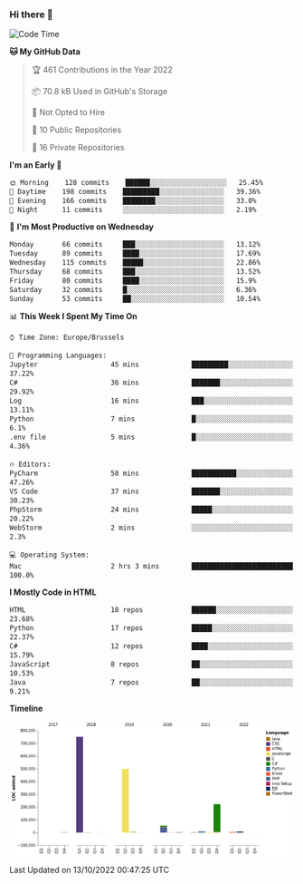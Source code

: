 ### Hi there 👋

<!--START_SECTION:waka-->
![Code Time](http://img.shields.io/badge/Code%20Time-1%2C127%20hrs%2030%20mins-blue)

**🐱 My GitHub Data** 

> 🏆 461 Contributions in the Year 2022
 > 
> 📦 70.8 kB Used in GitHub's Storage 
 > 
> 🚫 Not Opted to Hire
 > 
> 📜 10 Public Repositories 
 > 
> 🔑 16 Private Repositories  
 > 
**I'm an Early 🐤** 

```text
🌞 Morning    128 commits    ██████░░░░░░░░░░░░░░░░░░░   25.45% 
🌆 Daytime    198 commits    █████████░░░░░░░░░░░░░░░░   39.36% 
🌃 Evening    166 commits    ████████░░░░░░░░░░░░░░░░░   33.0% 
🌙 Night      11 commits     ░░░░░░░░░░░░░░░░░░░░░░░░░   2.19%

```
📅 **I'm Most Productive on Wednesday** 

```text
Monday       66 commits     ███░░░░░░░░░░░░░░░░░░░░░░   13.12% 
Tuesday      89 commits     ████░░░░░░░░░░░░░░░░░░░░░   17.69% 
Wednesday    115 commits    █████░░░░░░░░░░░░░░░░░░░░   22.86% 
Thursday     68 commits     ███░░░░░░░░░░░░░░░░░░░░░░   13.52% 
Friday       80 commits     ████░░░░░░░░░░░░░░░░░░░░░   15.9% 
Saturday     32 commits     █░░░░░░░░░░░░░░░░░░░░░░░░   6.36% 
Sunday       53 commits     ██░░░░░░░░░░░░░░░░░░░░░░░   10.54%

```


📊 **This Week I Spent My Time On** 

```text
⌚︎ Time Zone: Europe/Brussels

💬 Programming Languages: 
Jupyter                  45 mins             █████████░░░░░░░░░░░░░░░░   37.22% 
C#                       36 mins             ███████░░░░░░░░░░░░░░░░░░   29.92% 
Log                      16 mins             ███░░░░░░░░░░░░░░░░░░░░░░   13.11% 
Python                   7 mins              █░░░░░░░░░░░░░░░░░░░░░░░░   6.1% 
.env file                5 mins              █░░░░░░░░░░░░░░░░░░░░░░░░   4.36%

🔥 Editors: 
PyCharm                  58 mins             ███████████░░░░░░░░░░░░░░   47.26% 
VS Code                  37 mins             ███████░░░░░░░░░░░░░░░░░░   30.23% 
PhpStorm                 24 mins             █████░░░░░░░░░░░░░░░░░░░░   20.22% 
WebStorm                 2 mins              ░░░░░░░░░░░░░░░░░░░░░░░░░   2.3%

💻 Operating System: 
Mac                      2 hrs 3 mins        █████████████████████████   100.0%

```

**I Mostly Code in HTML** 

```text
HTML                     18 repos            ██████░░░░░░░░░░░░░░░░░░░   23.68% 
Python                   17 repos            █████░░░░░░░░░░░░░░░░░░░░   22.37% 
C#                       12 repos            ████░░░░░░░░░░░░░░░░░░░░░   15.79% 
JavaScript               8 repos             ██░░░░░░░░░░░░░░░░░░░░░░░   10.53% 
Java                     7 repos             ██░░░░░░░░░░░░░░░░░░░░░░░   9.21%

```


**Timeline**

![Chart not found](https://raw.githubusercontent.com/guillaumedeplancke/guillaumedeplancke/main/charts/bar_graph.png) 


 Last Updated on 13/10/2022 00:47:25 UTC
<!--END_SECTION:waka-->

